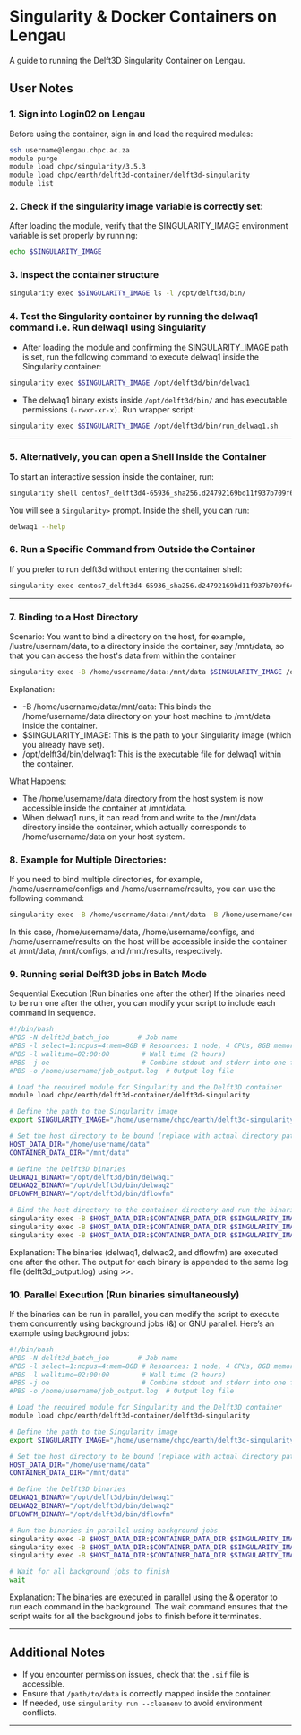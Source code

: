 # Singularity & Docker Containers on Lengau  
A guide to running the Delft3D Singularity Container on Lengau. 

## **User Notes**  

### 1. Sign into Login02 on Lengau  
Before using the container, sign in and load the required modules:  
```bash
ssh username@lengau.chpc.ac.za
module purge
module load chpc/singularity/3.5.3
module load chpc/earth/delft3d-container/delft3d-singularity
module list
```

### 2. Check if the singularity image variable is correctly set:
After loading the module, verify that the SINGULARITY_IMAGE environment variable is set properly by running:
```bash
echo $SINGULARITY_IMAGE
```

### 3. Inspect the container structure
```bash
singularity exec $SINGULARITY_IMAGE ls -l /opt/delft3d/bin/
```

### 4. Test the Singularity container by running the delwaq1 command i.e. Run delwaq1 using Singularity
- After loading the module and confirming the SINGULARITY_IMAGE path is set, run the following command to execute delwaq1 inside the Singularity container:
```bash
singularity exec $SINGULARITY_IMAGE /opt/delft3d/bin/delwaq1
```
- The delwaq1 binary exists inside ```/opt/delft3d/bin/``` and has executable permissions ```(-rwxr-xr-x)```. Run wrapper script:

```bash
singularity exec $SINGULARITY_IMAGE /opt/delft3d/bin/run_delwaq1.sh
```
---

### 5. Alternatively, you can open a Shell Inside the Container  
To start an interactive session inside the container, run:  
```bash
singularity shell centos7_delft3d4-65936_sha256.d24792169bd11f937b709f6456a73289229d621464e32271533dbc2b77cfbb9b.sif
```
You will see a `Singularity>` prompt. Inside the shell, you can run:  
```bash
delwaq1 --help
```

### 6. Run a Specific Command from Outside the Container  
If you prefer to run delft3d without entering the container shell:  
```bash
singularity exec centos7_delft3d4-65936_sha256.d24792169bd11f937b709f6456a73289229d621464e32271533dbc2b77cfbb9b.sif delwaq1 --help
```
---

### 7. Binding to a Host Directory
Scenario:
You want to bind a directory on the host, for example, /lustre/usernam/data, to a directory inside the container, say /mnt/data, so that you can access the host's data from within the container
```bash
singularity exec -B /home/username/data:/mnt/data $SINGULARITY_IMAGE /opt/delft3d/bin/delwaq1
```
Explanation:
- -B /home/username/data:/mnt/data: This binds the /home/username/data directory on your host machine to /mnt/data inside the container.
- $SINGULARITY_IMAGE: This is the path to your Singularity image (which you already have set).
- /opt/delft3d/bin/delwaq1: This is the executable file for delwaq1 within the container.

What Happens:
- The /home/username/data directory from the host system is now accessible inside the container at /mnt/data.
- When delwaq1 runs, it can read from and write to the /mnt/data directory inside the container, which actually corresponds to /home/username/data on your host system.

### 8. Example for Multiple Directories:
If you need to bind multiple directories, for example, /home/username/configs and /home/username/results, you can use the following command: 
```bash
singularity exec -B /home/username/data:/mnt/data -B /home/username/configs:/mnt/configs -B /home/username/results:/mnt/results $SINGULARITY_IMAGE /opt/delft3d/bin/delwaq1
```
In this case, /home/username/data, /home/username/configs, and /home/username/results on the host will be accessible inside the container at /mnt/data, /mnt/configs, and /mnt/results, respectively.

### 9. Running serial Delft3D jobs in Batch Mode 
Sequential Execution (Run binaries one after the other)
If the binaries need to be run one after the other, you can modify your script to include each command in sequence. 
```bash
#!/bin/bash
#PBS -N delft3d_batch_job       # Job name
#PBS -l select=1:ncpus=4:mem=8GB # Resources: 1 node, 4 CPUs, 8GB memory
#PBS -l walltime=02:00:00        # Wall time (2 hours)
#PBS -j oe                       # Combine stdout and stderr into one file
#PBS -o /home/username/job_output.log  # Output log file

# Load the required module for Singularity and the Delft3D container
module load chpc/earth/delft3d-container/delft3d-singularity

# Define the path to the Singularity image
export SINGULARITY_IMAGE="/home/username/chpc/earth/delft3d-singularity-container/centos7_delft3d4-65936_sha256.d24792169bd11f937b709f6456a73289229d621464e32271533dbc2b77cfbb9b.sif"

# Set the host directory to be bound (replace with actual directory paths)
HOST_DATA_DIR="/home/username/data"
CONTAINER_DATA_DIR="/mnt/data"

# Define the Delft3D binaries
DELWAQ1_BINARY="/opt/delft3d/bin/delwaq1"
DELWAQ2_BINARY="/opt/delft3d/bin/delwaq2"
DFLOWFM_BINARY="/opt/delft3d/bin/dflowfm"

# Bind the host directory to the container directory and run the binaries sequentially
singularity exec -B $HOST_DATA_DIR:$CONTAINER_DATA_DIR $SINGULARITY_IMAGE $DELWAQ1_BINARY > /home/msovara/delft3d_output.log 2>&1
singularity exec -B $HOST_DATA_DIR:$CONTAINER_DATA_DIR $SINGULARITY_IMAGE $DELWAQ2_BINARY >> /home/msovara/delft3d_output.log 2>&1
singularity exec -B $HOST_DATA_DIR:$CONTAINER_DATA_DIR $SINGULARITY_IMAGE $DFLOWFM_BINARY >> /home/msovara/delft3d_output.log 2>&1

```
Explanation:
The binaries (delwaq1, delwaq2, and dflowfm) are executed one after the other.
The output for each binary is appended to the same log file (delft3d_output.log) using >>.

### 10. Parallel Execution (Run binaries simultaneously)
If the binaries can be run in parallel, you can modify the script to execute them concurrently using background jobs (&) or GNU parallel. Here’s an example using background jobs:

```bash
#!/bin/bash
#PBS -N delft3d_batch_job       # Job name
#PBS -l select=1:ncpus=4:mem=8GB # Resources: 1 node, 4 CPUs, 8GB memory
#PBS -l walltime=02:00:00        # Wall time (2 hours)
#PBS -j oe                       # Combine stdout and stderr into one file
#PBS -o /home/username/job_output.log  # Output log file

# Load the required module for Singularity and the Delft3D container
module load chpc/earth/delft3d-container/delft3d-singularity

# Define the path to the Singularity image
export SINGULARITY_IMAGE="/home/username/chpc/earth/delft3d-singularity-container/centos7_delft3d4-65936_sha256.d24792169bd11f937b709f6456a73289229d621464e32271533dbc2b77cfbb9b.sif"

# Set the host directory to be bound (replace with actual directory paths)
HOST_DATA_DIR="/home/username/data"
CONTAINER_DATA_DIR="/mnt/data"

# Define the Delft3D binaries
DELWAQ1_BINARY="/opt/delft3d/bin/delwaq1"
DELWAQ2_BINARY="/opt/delft3d/bin/delwaq2"
DFLOWFM_BINARY="/opt/delft3d/bin/dflowfm"

# Run the binaries in parallel using background jobs
singularity exec -B $HOST_DATA_DIR:$CONTAINER_DATA_DIR $SINGULARITY_IMAGE $DELWAQ1_BINARY > /home/msovara/delft3d_output.log 2>&1 &
singularity exec -B $HOST_DATA_DIR:$CONTAINER_DATA_DIR $SINGULARITY_IMAGE $DELWAQ2_BINARY >> /home/msovara/delft3d_output.log 2>&1 &
singularity exec -B $HOST_DATA_DIR:$CONTAINER_DATA_DIR $SINGULARITY_IMAGE $DFLOWFM_BINARY >> /home/msovara/delft3d_output.log 2>&1 &

# Wait for all background jobs to finish
wait
```
Explanation:
The binaries are executed in parallel using the & operator to run each command in the background.
The wait command ensures that the script waits for all the background jobs to finish before it terminates.

---

## **Additional Notes**
- If you encounter permission issues, check that the `.sif` file is accessible.
- Ensure that `/path/to/data` is correctly mapped inside the container.
- If needed, use `singularity run --cleanenv` to avoid environment conflicts.

---

